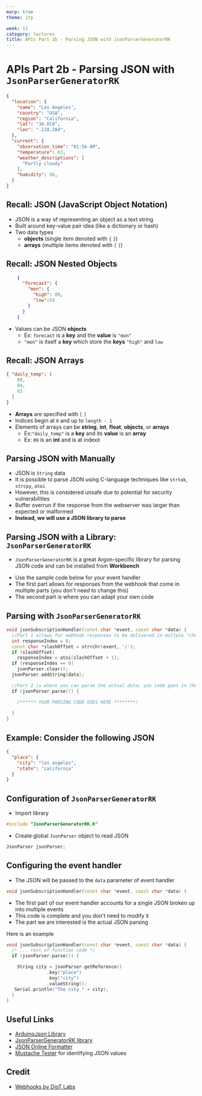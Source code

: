 ```yaml
---
marp: true
theme: itp

week: 11
category: lectures
title: APIs Part 2b - Parsing JSON with JsonParserGeneratorRK
---
```


<!-- headingDivider: 2 -->

# APIs Part 2b - Parsing JSON with `JsonParserGeneratorRK`

```json
{
  "location": {
    "name": "Los Angeles",
    "country": "USA",
    "region": "California",
    "lat": "34.018",
    "lon": "-118.284",
  },
  "current": {
    "observation_time": "01:56 AM",
    "temperature": 63,
    "weather_descriptions": [
      "Partly cloudy"
    ],
    "humidity": 56,
  }
}
```



## Recall: JSON (JavaScript Object Notation)

* JSON is a way of representing an object as a text string
* Built around key-value pair idea (like a dictionary or hash)
* Two data types
  * **objects** (single item denoted with `{`   `}`)
  * **arrays** (multiple items denoted with `[`   `]`)

## Recall: JSON Nested Objects

```JSON
    { 
      "forecast": {
        "mon": {
          "high": 89,
          "low":54
        }
      }
    }
```

* Values can be JSON **objects** 
  * Ex: `forecast` is a **key** and the **value** is `"mon"` 
  * `"mon"` is itself a **key** which store the **keys** `"high"`  and  `low` 

## Recall: JSON Arrays

```JSON
{ "daily_temp": [
    89,
    84,
    83
  ] 
}
```

* **Arrays** are specified with `[` `]` 
* Indices begin at `0` and up to `length - 1`
* Elements of arrays can be **string**, **int**, **float**, **objects**, or **arrays**
  * Ex:`"daily_temp"` is a **key** and its **value** is an **array** 
  * Ex: `89` is an **int** and is at index`0`

## Parsing JSON with Manually

* JSON is `String` data 
* It is possible to parse JSON using C-language techniques like `strtok`, `strcpy`, `atoi` 
* However, this is considered unsafe due to potential for security vulnerabilities 
* Buffer overrun if the response from the webserver was larger than expected or malformed
* **Instead, we will use a JSON library to parse**

## Parsing JSON with a Library:  `JsonParserGeneratorRK` 

- `JsonParserGeneratorRK` is a great Argon-specific library for parsing JSON code and can be installed from **Workbench**
* Use the sample code below for your event handler
* The first part allows for responses from the webhook that come in multiple parts (you don't need to change this)
* The second part is where you can adapt your own code

## Parsing with `JsonParserGeneratorRK`

```c++
void jsonSubscriptionHandler(const char *event, const char *data) {
  //Part 1 allows for webhook responses to be delivered in multple "chunks"; you don't need to change this
  int responseIndex = 0;
  const char *slashOffset = strrchr(event, '/');
  if (slashOffset)
    responseIndex = atoi(slashOffset + 1);
  if (responseIndex == 0)
    jsonParser.clear();
  jsonParser.addString(data);

  //Part 2 is where you can parse the actual data; you code goes in the IF
  if (jsonParser.parse()) {

  	/****** YOUR PARSING CODE GOES HERE ********/
  
  }
}
```

## Example: Consider the following JSON

```json
{
  "place": {
    "city": "los angeles",
    "state": "california"
  }
}
```

## Configuration of `JsonParserGeneratorRK`

- Import library
```c++
#include "JsonParserGeneratorRK.h"
```
- Create global `JsonParser` object to read JSON
```c++
JsonParser jsonParser; 
```

## Configuring the event handler
- The JSON will be passed to the `data` parameter of event handler 
```c++
void jsonSubscriptionHandler(const char *event, const char *data) {
```
- The first part of our event handler accounts for a single JSON broken up into multiple events
- This code is complete and you don't need to modify it
- The part we are interested is the actual JSON parsing



Here is an example

```c++
void jsonSubscriptionHandler(const char *event, const char *data) {
  /* ... rest of function code */
  if (jsonParser.parse()) {

    String city = jsonParser.getReference()
               .key("place")
               .key("city")
               .valueString();
   Serial.println("The city " + city);
  }
}
```

## Useful Links

- [ArduinoJson Library](https://arduinojson.org/)
- [JsonParserGeneratorRK library](https://github.com/rickkas7/JsonParserGeneratorRK)
- [JSON Online Formatter](https://jsonformatter.org/json-pretty-print)
- [Mustache Tester](http://rickkas7.github.io/mustache/) for identifying JSON values

## Credit

- [Webhooks by DioT Labs](https://diotlabs.daraghbyrne.me/docs/working-with-data/webhooks)
